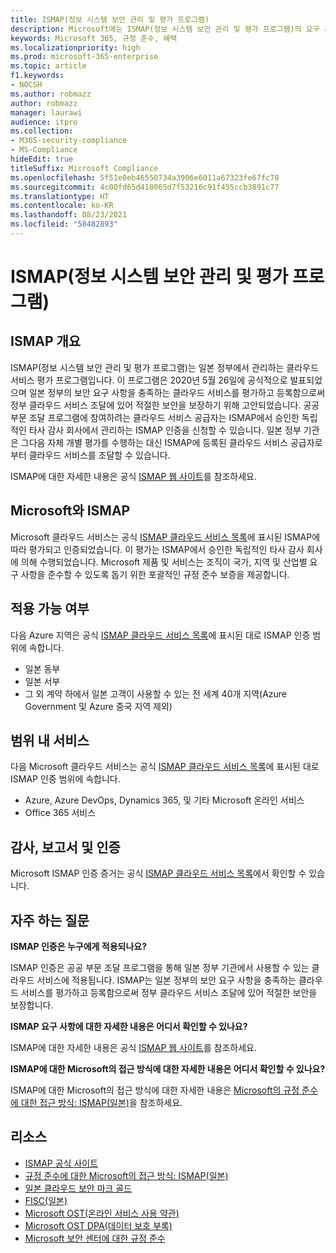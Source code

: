 ```yaml
---
title: ISMAP(정보 시스템 보안 관리 및 평가 프로그램)
description: Microsoft에는 ISMAP(정보 시스템 보안 관리 및 평가 프로그램)의 요구 사항을 충족하는 컨트롤이 있습니다.
keywords: Microsoft 365, 규정 준수, 혜택
ms.localizationpriority: high
ms.prod: microsoft-365-enterprise
ms.topic: article
f1.keywords:
- NOCSH
ms.author: robmazz
author: robmazz
manager: laurawi
audience: itpro
ms.collection:
- M365-security-compliance
- MS-Compliance
hideEdit: true
titleSuffix: Microsoft Compliance
ms.openlocfilehash: 5f51e0eb46550734a3906e6011a67323fe67fc78
ms.sourcegitcommit: 4c00fd65d418065d7f53216c91f455ccb3891c77
ms.translationtype: HT
ms.contentlocale: ko-KR
ms.lasthandoff: 08/23/2021
ms.locfileid: "58482893"
---
```

# <a name="information-system-security-management-and-assessment-program-ismap"></a>ISMAP(정보 시스템 보안 관리 및 평가 프로그램)

## <a name="ismap-overview"></a>ISMAP 개요

ISMAP(정보 시스템 보안 관리 및 평가 프로그램)는 일본 정부에서 관리하는 클라우드 서비스 평가 프로그램입니다. 이 프로그램은 2020년 5월 26일에 공식적으로 발표되었으며 일본 정부의 보안 요구 사항을 충족하는 클라우드 서비스를 평가하고 등록함으로써 정부 클라우드 서비스 조달에 있어 적절한 보안을 보장하기 위해 고안되었습니다. 공공 부문 조달 프로그램에 참여하려는 클라우드 서비스 공급자는 ISMAP에서 승인한 독립적인 타사 감사 회사에서 관리하는 ISMAP 인증을 신청할 수 있습니다. 일본 정부 기관은 그다음 자체 개별 평가를 수행하는 대신 ISMAP에 등록된 클라우드 서비스 공급자로부터 클라우드 서비스를 조달할 수 있습니다.

ISMAP에 대한 자세한 내용은 공식 [ISMAP 웹 사이트](https://www.ismap.go.jp/csm)를 참조하세요.

## <a name="microsoft-and-ismap"></a>Microsoft와 ISMAP

Microsoft 클라우드 서비스는 공식 [ISMAP 클라우드 서비스 목록](https://www.ismap.go.jp/csm?id=cloud_service_list)에 표시된 ISMAP에 따라 평가되고 인증되었습니다. 이 평가는 ISMAP에서 승인한 독립적인 타사 감사 회사에 의해 수행되었습니다. Microsoft 제품 및 서비스는 조직이 국가, 지역 및 산업별 요구 사항을 준수할 수 있도록 돕기 위한 포괄적인 규정 준수 보증을 제공합니다.

## <a name="applicability"></a>적용 가능 여부

다음 Azure 지역은 공식 [ISMAP 클라우드 서비스 목록](https://www.ismap.go.jp/csm?id=cloud_service_list)에 표시된 대로 ISMAP 인증 범위에 속합니다.

- 일본 동부
- 일본 서부
- 그 외 계약 하에서 일본 고객이 사용할 수 있는 전 세계 40개 지역(Azure Government 및 Azure 중국 지역 제외)

## <a name="services-in-scope"></a>범위 내 서비스

다음 Microsoft 클라우드 서비스는 공식 [ISMAP 클라우드 서비스 목록](https://www.ismap.go.jp/csm?id=cloud_service_list)에 표시된 대로 ISMAP 인증 범위에 속합니다.

- Azure, Azure DevOps, Dynamics 365, 및 기타 Microsoft 온라인 서비스
- Office 365 서비스

## <a name="audit-reports-and-certificates"></a>감사, 보고서 및 인증

Microsoft ISMAP 인증 증거는 공식 [ISMAP 클라우드 서비스 목록](https://www.ismap.go.jp/csm?id=cloud_service_list)에서 확인할 수 있습니다.

## <a name="frequently-asked-questions"></a>자주 하는 질문

**ISMAP 인증은 누구에게 적용되나요?**

ISMAP 인증은 공공 부문 조달 프로그램을 통해 일본 정부 기관에서 사용할 수 있는 클라우드 서비스에 적용됩니다. ISMAP는 일본 정부의 보안 요구 사항을 충족하는 클라우드 서비스를 평가하고 등록함으로써 정부 클라우드 서비스 조달에 있어 적절한 보안을 보장합니다.

**ISMAP 요구 사항에 대한 자세한 내용은 어디서 확인할 수 있나요?**

ISMAP에 대한 자세한 내용은 공식 [ISMAP 웹 사이트](https://www.ismap.go.jp/csm)를 참조하세요.

**ISMAP에 대한 Microsoft의 접근 방식에 대한 자세한 내용은 어디서 확인할 수 있나요?**

ISMAP에 대한 Microsoft의 접근 방식에 대한 자세한 내용은 [Microsoft의 규정 준수에 대한 접근 방식: ISMAP(일본)](https://www.microsoft.com/ja-jp/mscorp/legal/compliance?activetab=service%3aprimaryr7)을 참조하세요.

## <a name="resources"></a>리소스

- [ISMAP 공식 사이트](https://www.ismap.go.jp/csm)
- [규정 준수에 대한 Microsoft의 접근 방식: ISMAP(일본)](https://www.microsoft.com/ja-jp/mscorp/legal/compliance?activetab=service%3aprimaryr7)
- [일본 클라우드 보안 마크 골드](offering-cs-mark-gold-japan.md)
- [FISC(일본)](offering-fisc-japan.md)
- [Microsoft OST(온라인 서비스 사용 약관)](https://aka.ms/Online-Services-Terms)
- [Microsoft OST DPA(데이터 보호 부록)](https://aka.ms/DPA)
- [Microsoft 보안 센터에 대한 규정 준수](https://www.microsoft.com/trust-center/compliance/compliance-overview)
